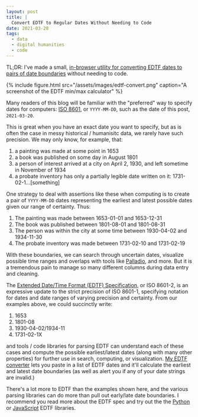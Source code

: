 ```yaml
---
layout: post
title: |
  Convert EDTF to Regular Dates Without Needing to Code
date: 2021-03-20
tags:
  - data
  - digital humanities
  - code
---
```


TL;DR: I've made a small, [in-browser utility for converting EDTF dates to pairs of date boundaries][edtfconverter] without needing to code.

[edtfconverter]: /pages/edtf.html

{% include figure.html src="/assets/images/edtf-convert.png" caption="A screenshot of the EDTF min/max calculator" %}

Many readers of this blog will be familiar with the "preferred" way to specify dates for computers: [ISO 8601](https://en.wikipedia.org/wiki/ISO_8601), or `YYYY-MM-DD`, such as the date of this post, `2021-03-20`.

This is great when you have an exact date you want to specify, but as is often the case in messy historical / humanisitc data, we rarely have such precision. We may only know, for example, that:

1. a painting was made at some point in 1653
2. a book was published on some day in August 1801
3. a person of interest arrived at a city on April 2, 1930, and left sometime in November of 1934
4. a probate inventory has only a partially legible date written on it: 1731-02-1...\[something\]

One strategy to deal with assertions like these when computing is to create a pair of `YYYY-MM-DD` dates representing the earliest and latest possible dates given our range of certainty. Thus:

1. The painting was made between 1653-01-01 and 1653-12-31
2. The book was published between 1801-08-01 and 1801-08-31
3. The person was within the city at some time between 1930-04-02 and 1934-11-30
4. The probate inventory was made between 1731-02-10 and 1731-02-19

With these boundaries, we can search through uncertain dates, visualize possible time ranges and overlaps with tools like [Palladio](https://matthewlincoln.net/mapping-knoedler-palladio/), and more. But it is a tremendous pain to manage so many different columns during data entry and cleaning.

The [Extended Date/Time Format (EDTF) Specification](https://www.loc.gov/standards/datetime/), or ISO 8601-2, is an expressive update to the strict precision of ISO 8601-1, specifying notation for dates and date ranges of varying precision and certainty. From our examples above, we could succinctly write:

1. 1653
2. 1801-08
3. 1930-04-02/1934-11
4. 1731-02-1X

and tools / code libraries for parsing EDTF can understand each of these cases and compute the possible earliest/latest dates (along with many other properties) for further use in search, computing, or visualization.
[My EDTF converter][edtfconverter] lets you paste in a list of EDTF dates and it'll calculate the earliest and latest date boundaries (as well as alert you if any of your date strings are invalid.)

There's a lot more to EDTF than the examples shown here, and the various parsing libraries can do more than pull out early/late date boundaries. I recommend you read more about the EDTF spec and try out the the [Python](https://github.com/ixc/python-edtf) or [JavaScript](https://github.com/inukshuk/edtf.js) EDTF libraries.
